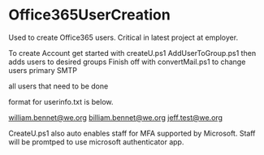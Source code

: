# Office365UserCreation
Used to create Office365 users. Critical in latest project at employer. 


To create Account get started with createU.ps1
AddUserToGroup.ps1 then adds users to desired groups
Finish off with convertMail.ps1 to change users primary SMTP

all users that need to be done

format for userinfo.txt is below.

william.bennet@we.org
billiam.bennet@we.org
jeff.test@we.org


CreateU.ps1 also auto enables staff for MFA supported by Microsoft. Staff will be promtped to use 
microsoft authenticator app.
